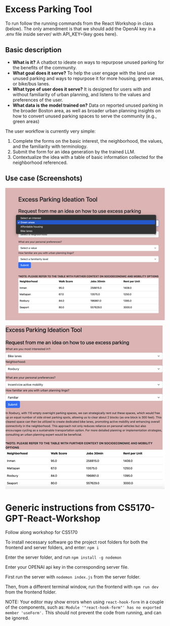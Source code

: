 # Excess Parking Tool

To run follow the running commands from the React Workshop in class (below). The only amendment is that we should add the OpenAI key in a .env file inside server/ with API_KEY={key goes here}.

## Basic description
- **What is it?** A chatbot to ideate on ways to repurpose unused parking for the benefits of the community. 
- **What goal does it serve?** To help the user engage with the land use unused parking and ways to repurpose it for more housing, green areas, or bike/bus lanes. 
- **What type of user does it serve?** It is designed for users with and without familiarity of urban planning, and listens to the values and preferences of the user.
- **What data is the model trained on?** Data on reported unused parking in the broader Boston area, as well as broader urban planning insights on how to convert unused parking spaces to serve the community (e.g., green areas) 

The user workflow is currently very simple:
1. Complete the forms on the basic interest, the neighborhood, the values, and the familiarity with terminology.
2. Submit the form for an idea generation by the trained LLM.
3. Contextualize the idea with a table of basic information collected for the neighborhood referenced.

## Use case (Screenshots)

![alt text](https://github.com/joerovar/CS5170-GPT-React-Workshop/blob/main/start%20use.png?raw=true)

![alt text](https://github.com/joerovar/CS5170-GPT-React-Workshop/blob/main/full%20use.png?raw=true)


# Generic instructions from CS5170-GPT-React-Workshop

Follow along workshop for CS5170

To install necessary software go the project root folders for both the frontend and server folders, and enter: `npm i`

Enter the server folder, and run `npm install -g nodemon`

Enter your OPENAI api key in the corresponding server file.

First run the server with `nodemon index.js` from the server folder.

Then, from a different terminal window, run the frontend with `npm run dev` from the frontend folder.

NOTE: Your editor may show errors when using `react-hook-form` in a couple of the components, such as: `Module '"react-hook-form"' has no exported member 'useForm'.` This should not prevent the code from running, and can be ignored.


